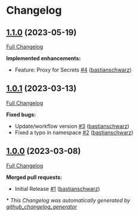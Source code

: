 # Changelog

## [1.1.0](https://github.com/codenamephp/platform.secretsManager.base/tree/1.1.0) (2023-05-19)

[Full Changelog](https://github.com/codenamephp/platform.secretsManager.base/compare/1.0.1...1.1.0)

**Implemented enhancements:**

- Feature: Proxy for Secrets [\#4](https://github.com/codenamephp/platform.secretsManager.base/pull/4) ([bastianschwarz](https://github.com/bastianschwarz))

## [1.0.1](https://github.com/codenamephp/platform.secretsManager.base/tree/1.0.1) (2023-03-13)

[Full Changelog](https://github.com/codenamephp/platform.secretsManager.base/compare/1.0.0...1.0.1)

**Fixed bugs:**

- Update/workflow version [\#3](https://github.com/codenamephp/platform.secretsManager.base/pull/3) ([bastianschwarz](https://github.com/bastianschwarz))
- Fixed a typo in namespace [\#2](https://github.com/codenamephp/platform.secretsManager.base/pull/2) ([bastianschwarz](https://github.com/bastianschwarz))

## [1.0.0](https://github.com/codenamephp/platform.secretsManager.base/tree/1.0.0) (2023-03-08)

[Full Changelog](https://github.com/codenamephp/platform.secretsManager.base/compare/107b249ca31e58ee67f548d814c0d8b299e88705...1.0.0)

**Merged pull requests:**

- Initial Release [\#1](https://github.com/codenamephp/platform.secretsManager.base/pull/1) ([bastianschwarz](https://github.com/bastianschwarz))



\* *This Changelog was automatically generated by [github_changelog_generator](https://github.com/github-changelog-generator/github-changelog-generator)*
